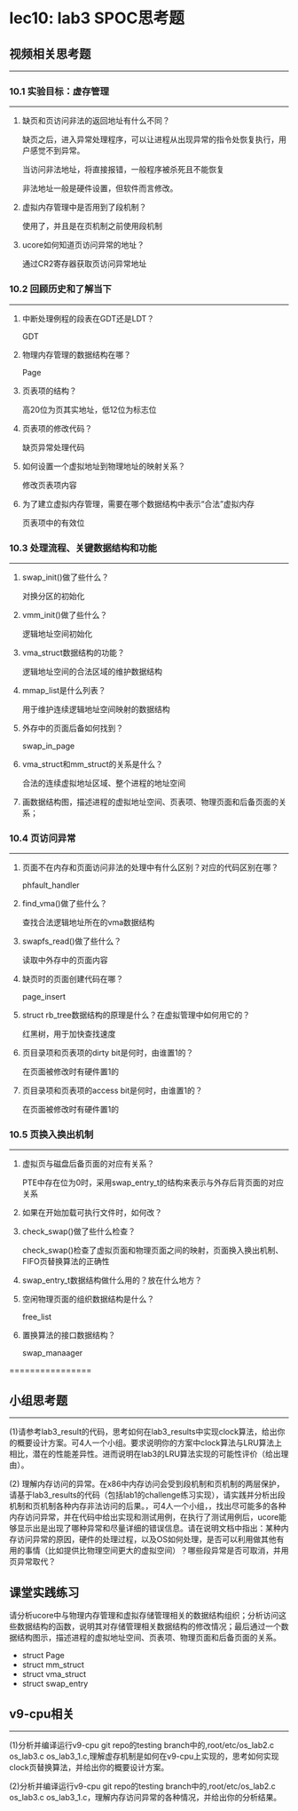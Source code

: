 # lec10: lab3 SPOC思考题

## 视频相关思考题
---
### 10.1 实验目标：虚存管理
---

1. 缺页和页访问非法的返回地址有什么不同？

   缺页之后，进入异常处理程序，可以让进程从出现异常的指令处恢复执行，用户感觉不到异常。

   当访问非法地址，将直接报错，一般程序被杀死且不能恢复

   非法地址一般是硬件设置，但软件而言修改。

2. 虚拟内存管理中是否用到了段机制？

   使用了，并且是在页机制之前使用段机制

3. ucore如何知道页访问异常的地址？

   通过CR2寄存器获取页访问异常地址


### 10.2 回顾历史和了解当下
---

1. 中断处理例程的段表在GDT还是LDT？

   GDT

2. 物理内存管理的数据结构在哪？

   Page

3. 页表项的结构？

   高20位为页其实地址，低12位为标志位

4. 页表项的修改代码？

   缺页异常处理代码

5. 如何设置一个虚拟地址到物理地址的映射关系？

   修改页表项内容

6. 为了建立虚拟内存管理，需要在哪个数据结构中表示“合法”虚拟内存

   页表项中的有效位

### 10.3 处理流程、关键数据结构和功能
---

1. swap_init()做了些什么？

   对换分区的初始化

2. vmm_init()做了些什么？

   逻辑地址空间初始化

3. vma_struct数据结构的功能？

   逻辑地址空间的合法区域的维护数据结构

4. mmap_list是什么列表？

   用于维护连续逻辑地址空间映射的数据结构

5. 外存中的页面后备如何找到？

   swap_in_page

6. vma_struct和mm_struct的关系是什么？

   合法的连续虚拟地址区域、整个进程的地址空间

7. 画数据结构图，描述进程的虚拟地址空间、页表项、物理页面和后备页面的关系；

### 10.4 页访问异常
---

1. 页面不在内存和页面访问非法的处理中有什么区别？对应的代码区别在哪？

   phfault_handler

1. find_vma()做了些什么？

   查找合法逻辑地址所在的vma数据结构

1. swapfs_read()做了些什么？

   读取中外存中的页面内容

1. 缺页时的页面创建代码在哪？

   page_insert

1. struct rb_tree数据结构的原理是什么？在虚拟管理中如何用它的？

   红黑树，用于加快查找速度

1. 页目录项和页表项的dirty bit是何时，由谁置1的？

   在页面被修改时有硬件置1的

1. 页目录项和页表项的access bit是何时，由谁置1的？

   在页面被修改时有硬件置1的

### 10.5 页换入换出机制
---

1. 虚拟页与磁盘后备页面的对应有关系？

   PTE中存在位为0时，采用swap_entry_t的结构来表示与外存后背页面的对应关系

1. 如果在开始加载可执行文件时，如何改？

   

1. check_swap()做了些什么检查？

   check_swap()检查了虚拟页面和物理页面之间的映射，页面换入换出机制、FIFO页替换算法的正确性

1. swap_entry_t数据结构做什么用的？放在什么地方？

   

1. 空闲物理页面的组织数据结构是什么？

   free_list

1. 置换算法的接口数据结构？

   swap_manaager

================


## 小组思考题
---
(1)请参考lab3_result的代码，思考如何在lab3_results中实现clock算法，给出你的概要设计方案。可4人一个小组。要求说明你的方案中clock算法与LRU算法上相比，潜在的性能差异性。进而说明在lab3的LRU算法实现的可能性评价（给出理由）。

(2) 理解内存访问的异常。在x86中内存访问会受到段机制和页机制的两层保护，请基于lab3_results的代码（包括lab1的challenge练习实现），请实践并分析出段机制和页机制各种内存非法访问的后果。，可4人一个小组，，找出尽可能多的各种内存访问异常，并在代码中给出实现和测试用例，在执行了测试用例后，ucore能够显示出是出现了哪种异常和尽量详细的错误信息。请在说明文档中指出：某种内存访问异常的原因，硬件的处理过程，以及OS如何处理，是否可以利用做其他有用的事情（比如提供比物理空间更大的虚拟空间）？哪些段异常是否可取消，并用页异常取代？

## 课堂实践练习

请分析ucore中与物理内存管理和虚拟存储管理相关的数据结构组织；分析访问这些数据结构的函数，说明其对存储管理相关数据结构的修改情况；最后通过一个数据结构图示，描述进程的虚拟地址空间、页表项、物理页面和后备页面的关系。

 * struct Page
 * struct mm_struct
 * struct vma_struct
 * struct swap_entry

## v9-cpu相关
---
(1)分析并编译运行v9-cpu git repo的testing branch中的,root/etc/os_lab2.c os_lab3.c os_lab3_1.c,理解虚存机制是如何在v9-cpu上实现的，思考如何实现clock页替换算法，并给出你的概要设计方案。

(2)分析并编译运行v9-cpu git repo的testing branch中的,root/etc/os_lab2.c os_lab3.c os_lab3_1.c，理解内存访问异常的各种情况，并给出你的分析结果。
